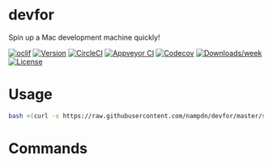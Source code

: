 devfor
=======

Spin up a Mac development machine quickly!

[![oclif](https://img.shields.io/badge/cli-oclif-brightgreen.svg)](https://oclif.io)
[![Version](https://img.shields.io/npm/v/devfor.svg)](https://npmjs.org/package/devfor)
[![CircleCI](https://circleci.com/gh/nampdn/devfor/tree/master.svg?style=shield)](https://circleci.com/gh/nampdn/devfor/tree/master)
[![Appveyor CI](https://ci.appveyor.com/api/projects/status/github/nampdn/devfor?branch=master&svg=true)](https://ci.appveyor.com/project/nampdn/devfor/branch/master)
[![Codecov](https://codecov.io/gh/nampdn/devfor/branch/master/graph/badge.svg)](https://codecov.io/gh/nampdn/devfor)
[![Downloads/week](https://img.shields.io/npm/dw/devfor.svg)](https://npmjs.org/package/devfor)
[![License](https://img.shields.io/npm/l/devfor.svg)](https://github.com/nampdn/devfor/blob/master/package.json)

<!-- toc -->
# Usage
```bash
bash <(curl -s https://raw.githubusercontent.com/nampdn/devfor/master/scripts/init)
```
<!-- usage -->
# Commands
<!-- commands -->
